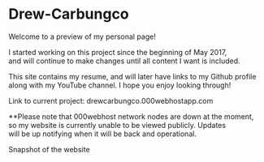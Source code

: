 # Drew-Carbungco
Welcome to a preview of my personal page!

I started working on this project since the beginning of May 2017,<br >
and will continue to make changes until all content I want is included.

This site contains my resume, and will later have links to my Github profile<br >
along with my YouTube channel.  I hope you enjoy looking through!

Link to current project: drewcarbungco.000webhostapp.com

**Please note that 000webhost network nodes are down at the moment,<br >
so my website is currently unable to be viewed publicly.  Updates<br >
will be up notifying when it will be back and operational.

Snapshot of the website
